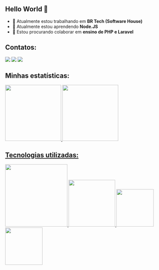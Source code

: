 ## Hello World 👋

- 🔭 Atualmente estou trabalhando em **BR Tech (Software House)**
- 🌱 Atualmente estou aprendendo **Node.JS**
- 👯 Estou procurando colaborar em **ensino de PHP e Laravel**

## Contatos:

<div>
<a href="https://instagram.com/camurca.dev" target="_blank"><img src="https://img.shields.io/badge/-Instagram-%23E4405F?style=for-the-badge&logo=instagram&logoColor=white" target="_blank"></a>
<a href = "mailto:projetosdocamurca@gmail.com"><img src="https://img.shields.io/badge/Gmail-D14836?style=for-the-badge&logo=gmail&logoColor=white" target="_blank"></a>
<a href="https://www.linkedin.com/in/gabriel-camur%C3%A7a/" target="_blank"><img src="https://img.shields.io/badge/-LinkedIn-%230077B5?style=for-the-badge&logo=linkedin&logoColor=white" target="_blank"></a> 
</div>

## Minhas estatísticas:

<div>
<a href="https://github.com/gabrielcamurcab">
<img height="180em" src="https://github-readme-stats.vercel.app/api/top-langs/?username=gabrielcamurcab&layout=compact&langs_count=7&theme=dracula"/>
<img height="180em" src="https://github-readme-stats.vercel.app/api?username=gabrielcamurcab&show_icons=true&theme=dracula&include_all_commits=true&count_private=true"/>
</div>

## Tecnologias utilizadas:
          
<img src="https://www.logo.wine/a/logo/Laravel/Laravel-Logo.wine.svg" width="200px"/> <img src="https://cdn.jsdelivr.net/gh/devicons/devicon/icons/php/php-original.svg" width="150px"/> <img src="https://cdn.jsdelivr.net/gh/devicons/devicon/icons/python/python-plain.svg" width="120px"/>  <img src="https://cdn.jsdelivr.net/gh/devicons/devicon/icons/nodejs/nodejs-original.svg" width="120px"/>
          
          
